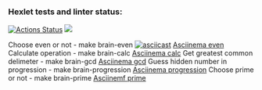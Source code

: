 ### Hexlet tests and linter status:
[![Actions Status](https://github.com/kemallt/php-project-lvl1/workflows/hexlet-check/badge.svg)](https://github.com/kemallt/php-project-lvl1/actions)
<a href="https://codeclimate.com/github/kemallt/php-project-lvl1/maintainability"><img src="https://api.codeclimate.com/v1/badges/54845cf43a5b18a3ac01/maintainability" /></a>

Choose even or not - make brain-even
[![asciicast](https://asciinema.org/a/aOT6r2XyMAxjg6lFPJdL9yRrK.svg)](https://asciinema.org/a/aOT6r2XyMAxjg6lFPJdL9yRrK)
<a href="https://asciinema.org/a/aOT6r2XyMAxjg6lFPJdL9yRrK">Asciinema even</a>
Calculate operation - make brain-calc
<a href="https://asciinema.org/a/xW0Ran4ubu34eoKK0Zo17c6ch">Asciinema calc</a>
Get greatest common delimeter - make brain-gcd
<a href=" https://asciinema.org/a/02zNt6OWpgrZWUWuoIj1mzIz0">Asciinema gcd</a>
Guess hidden number in progression - make brain-progression
<a href="https://asciinema.org/a/k71AiNV9Oa1kV82lBwOoIlejQ">Asciinema progression</a>
Choose prime or not - make brain-prime
<a href="https://asciinema.org/a/mBlx2v0aZU6WwNxQTeRHlvJPR">Asciinemf prime</a>